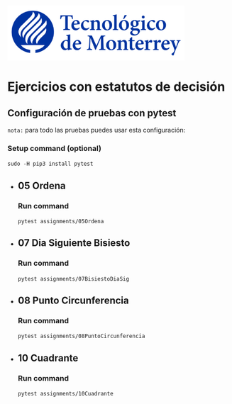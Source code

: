 ![Tec de Monterrey](images/logotecmty.png)
# Ejercicios con estatutos de decisión

## Configuración de pruebas con **pytest**

`nota:` para todo las pruebas puedes usar esta configuración:
### Setup command (optional)
```
sudo -H pip3 install pytest
```

- ## 05 Ordena
    ### Run command
    ```
    pytest assignments/05Ordena
    ```

- ## 07 Dia Siguiente Bisiesto
    ### Run command
    ```
    pytest assignments/07BisiestoDiaSig
    ```


- ## 08 Punto Circunferencia
    ### Run command
    ```
    pytest assignments/08PuntoCircunferencia
    ```


- ## 10 Cuadrante
    ### Run command
    ```
    pytest assignments/10Cuadrante
    ```

